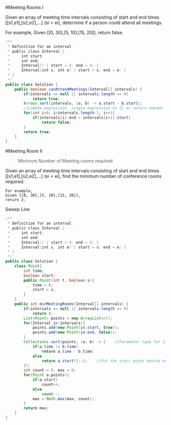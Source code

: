 #Meeting Rooms I

Given an array of meeting time intervals consisting of start and end times [[s1,e1],[s2,e2],...] (si < ei), determine if a person could attend all meetings.

For example,
Given [[0, 30],[5, 10],[15, 20]],
return false.


```java
/**
 * Definition for an interval.
 * public class Interval {
 *     int start;
 *     int end;
 *     Interval() { start = 0; end = 0; }
 *     Interval(int s, int e) { start = s; end = e; }
 * }
 */
public class Solution {
    public boolean canAttendMeetings(Interval[] intervals) {
        if(intervals == null || intervals.length == 0)
            return true;
        Arrays.sort(intervals, (a, b) -> a.start - b.start);  
        //Lambda expression, single expression on {} or return needed
        for(int i=0; i<intervals.length-1; i++){
            if(intervals[i].end > intervals[i+1].start)
                return false;
        }
        return true;
    }
}

```

#Meeting Room II

>Minimum Number of Meeting rooms required

Given an array of meeting time intervals consisting of start and end times [[s1,e1],[s2,e2],...] (si < ei), 
find the minimum number of conference rooms required.

```
For example,
Given [[0, 30],[5, 10],[15, 20]],
return 2.
```
Sweep Line

```java
/**
 * Definition for an interval.
 * public class Interval {
 *     int start;
 *     int end;
 *     Interval() { start = 0; end = 0; }
 *     Interval(int s, int e) { start = s; end = e; }
 * }
 */
public class Solution {
    class Point{
        int time;
        boolean start;
        public Point(int t, boolean s){
            time = t;
            start = s;
        }
    }
    public int minMeetingRooms(Interval[] intervals) {
        if(intervals == null || intervals.length == 0)
            return 0;
        List<Point> points = new ArrayList<>();
        for(Interval in:intervals){
            points.add(new Point(in.start, true));
            points.add(new Point(in.end, false));
        }
        Collections.sort(points, (a, b) -> {    //Parameter type for lambda expression is optional
            if(a.time != b.time)
                return a.time - b.time;
            else
                return a.start?1:-1;    //Put the start point behind end point
        });
        int count = 0, max = 0;
        for(Point a:points){
            if(a.start)
                count++;
            else
                count--;
            max = Math.max(max, count);
        }
        return max;
    }
}
```

